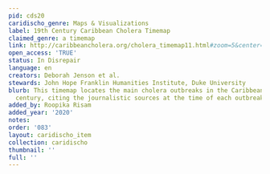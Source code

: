```yaml
---
pid: cds20
caridischo_genre: Maps & Visualizations
label: 19th Century Caribbean Cholera Timemap
claimed_genre: a timemap
link: http://caribbeancholera.org/cholera_timemap11.html#zoom=5&center=20.13847031245115,-74.3994140625&date=1853-05-01
open_access: 'TRUE'
status: In Disrepair
language: en
creators: Deborah Jenson et al.
stewards: John Hope Franklin Humanities Institute, Duke University
blurb: This timemap locates the main cholera outbreaks in the Caribbean in the 19th
  century, citing the journalistic sources at the time of each outbreak.
added_by: Roopika Risam
added_year: '2020'
notes: 
order: '083'
layout: caridischo_item
collection: caridischo
thumbnail: ''
full: ''
---
```

